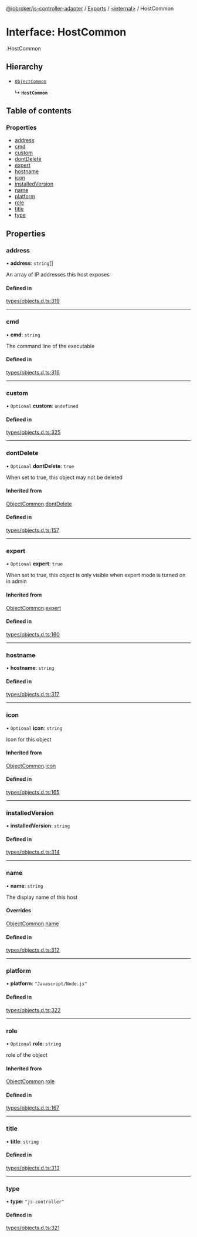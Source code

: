 [@iobroker/js-controller-adapter](../README.md) / [Exports](../modules.md) / [<internal\>](../modules/internal_.md) / HostCommon

# Interface: HostCommon

[<internal>](../modules/internal_.md).HostCommon

## Hierarchy

- [`ObjectCommon`](internal_.ObjectCommon.md)

  ↳ **`HostCommon`**

## Table of contents

### Properties

- [address](internal_.HostCommon.md#address)
- [cmd](internal_.HostCommon.md#cmd)
- [custom](internal_.HostCommon.md#custom)
- [dontDelete](internal_.HostCommon.md#dontdelete)
- [expert](internal_.HostCommon.md#expert)
- [hostname](internal_.HostCommon.md#hostname)
- [icon](internal_.HostCommon.md#icon)
- [installedVersion](internal_.HostCommon.md#installedversion)
- [name](internal_.HostCommon.md#name)
- [platform](internal_.HostCommon.md#platform)
- [role](internal_.HostCommon.md#role)
- [title](internal_.HostCommon.md#title)
- [type](internal_.HostCommon.md#type)

## Properties

### address

• **address**: `string`[]

An array of IP addresses this host exposes

#### Defined in

[types/objects.d.ts:319](https://github.com/ioBroker/ioBroker.js-controller/blob/c7ef56a8/packages/types/objects.d.ts#L319)

___

### cmd

• **cmd**: `string`

The command line of the executable

#### Defined in

[types/objects.d.ts:316](https://github.com/ioBroker/ioBroker.js-controller/blob/c7ef56a8/packages/types/objects.d.ts#L316)

___

### custom

• `Optional` **custom**: `undefined`

#### Defined in

[types/objects.d.ts:325](https://github.com/ioBroker/ioBroker.js-controller/blob/c7ef56a8/packages/types/objects.d.ts#L325)

___

### dontDelete

• `Optional` **dontDelete**: ``true``

When set to true, this object may not be deleted

#### Inherited from

[ObjectCommon](internal_.ObjectCommon.md).[dontDelete](internal_.ObjectCommon.md#dontdelete)

#### Defined in

[types/objects.d.ts:157](https://github.com/ioBroker/ioBroker.js-controller/blob/c7ef56a8/packages/types/objects.d.ts#L157)

___

### expert

• `Optional` **expert**: ``true``

When set to true, this object is only visible when expert mode is turned on in admin

#### Inherited from

[ObjectCommon](internal_.ObjectCommon.md).[expert](internal_.ObjectCommon.md#expert)

#### Defined in

[types/objects.d.ts:160](https://github.com/ioBroker/ioBroker.js-controller/blob/c7ef56a8/packages/types/objects.d.ts#L160)

___

### hostname

• **hostname**: `string`

#### Defined in

[types/objects.d.ts:317](https://github.com/ioBroker/ioBroker.js-controller/blob/c7ef56a8/packages/types/objects.d.ts#L317)

___

### icon

• `Optional` **icon**: `string`

Icon for this object

#### Inherited from

[ObjectCommon](internal_.ObjectCommon.md).[icon](internal_.ObjectCommon.md#icon)

#### Defined in

[types/objects.d.ts:165](https://github.com/ioBroker/ioBroker.js-controller/blob/c7ef56a8/packages/types/objects.d.ts#L165)

___

### installedVersion

• **installedVersion**: `string`

#### Defined in

[types/objects.d.ts:314](https://github.com/ioBroker/ioBroker.js-controller/blob/c7ef56a8/packages/types/objects.d.ts#L314)

___

### name

• **name**: `string`

The display name of this host

#### Overrides

[ObjectCommon](internal_.ObjectCommon.md).[name](internal_.ObjectCommon.md#name)

#### Defined in

[types/objects.d.ts:312](https://github.com/ioBroker/ioBroker.js-controller/blob/c7ef56a8/packages/types/objects.d.ts#L312)

___

### platform

• **platform**: ``"Javascript/Node.js"``

#### Defined in

[types/objects.d.ts:322](https://github.com/ioBroker/ioBroker.js-controller/blob/c7ef56a8/packages/types/objects.d.ts#L322)

___

### role

• `Optional` **role**: `string`

role of the object

#### Inherited from

[ObjectCommon](internal_.ObjectCommon.md).[role](internal_.ObjectCommon.md#role)

#### Defined in

[types/objects.d.ts:167](https://github.com/ioBroker/ioBroker.js-controller/blob/c7ef56a8/packages/types/objects.d.ts#L167)

___

### title

• **title**: `string`

#### Defined in

[types/objects.d.ts:313](https://github.com/ioBroker/ioBroker.js-controller/blob/c7ef56a8/packages/types/objects.d.ts#L313)

___

### type

• **type**: ``"js-controller"``

#### Defined in

[types/objects.d.ts:321](https://github.com/ioBroker/ioBroker.js-controller/blob/c7ef56a8/packages/types/objects.d.ts#L321)
